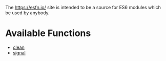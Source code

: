 The https://esfn.io/ site is intended to be a source for ES6 modules which be
used by anybody.

Available Functions
===================

 * [clean](srv/clean.md)
 * [signal](srv/signal.md)
